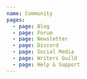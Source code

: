 ```yaml
---
name: Community
pages:
  - page: Blog
  - page: Forum
  - page: Newsletter
  - page: Discord
  - page: Social Media
  - page: Writers Guild
  - page: Help & Support
---
```

